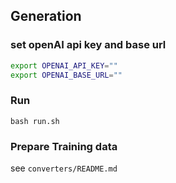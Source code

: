 ## Generation

### set openAI api key and base url

```bash
export OPENAI_API_KEY=""
export OPENAI_BASE_URL=""
```

### Run
```shell
bash run.sh
```


### Prepare Training data

see `converters/README.md`